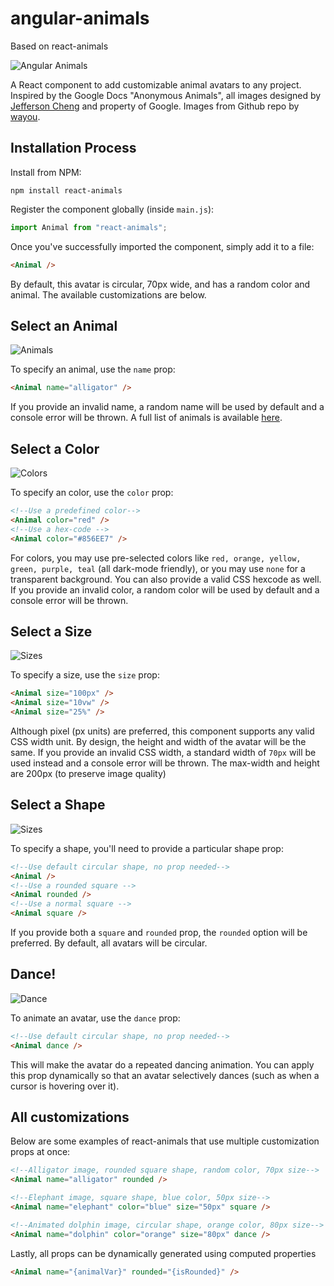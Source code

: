# angular-animals

Based on react-animals

![Angular Animals](./assets/hero.png)

A React component to add customizable animal avatars to any project. Inspired by the Google Docs "Anonymous Animals", all images designed by [Jefferson Cheng](https://jeffersoncheng.com/Anonymous-Animals) and property of Google. Images from Github repo by [wayou](https://github.com/wayou/anonymous-animals).

## Installation Process

Install from NPM:

```
npm install react-animals
```

Register the component globally (inside `main.js`):

```javascript
import Animal from "react-animals";
```

Once you've successfully imported the component, simply add it to a file:

```html
<Animal />
```

By default, this avatar is circular, 70px wide, and has a random color and animal. The available customizations are below.

## Select an Animal

![Animals](./assets/animals.png)

To specify an animal, use the `name` prop:

```html
<Animal name="alligator" />
```

If you provide an invalid name, a random name will be used by default and a console error will be thrown. A full list of animals is available [here](https://medium.com/@roeder/these-are-all-of-the-anonymous-google-docs-animals-i-have-seen-so-far-8e33e0405993).

## Select a Color

![Colors](./assets/colors.png)

To specify an color, use the `color` prop:

```html
<!--Use a predefined color-->
<Animal color="red" />
<!--Use a hex-code -->
<Animal color="#856EE7" />
```

For colors, you may use pre-selected colors like `red, orange, yellow, green, purple, teal` (all dark-mode friendly), or you may use `none` for a transparent background. You can also provide a valid CSS hexcode as well. If you provide an invalid color, a random color will be used by default and a console error will be thrown.

## Select a Size

![Sizes](./assets/sizes.png)

To specify a size, use the `size` prop:

```html
<Animal size="100px" />
<Animal size="10vw" />
<Animal size="25%" />
```

Although pixel (px units) are preferred, this component supports any valid CSS width unit. By design, the height and width of the avatar will be the same. If you provide an invalid CSS width, a standard width of `70px` will be used instead and a console error will be thrown. The max-width and height are 200px (to preserve image quality)

## Select a Shape

![Sizes](./assets/shapes.png)

To specify a shape, you'll need to provide a particular shape prop:

```html
<!--Use default circular shape, no prop needed-->
<Animal />
<!--Use a rounded square -->
<Animal rounded />
<!--Use a normal square -->
<Animal square />
```

If you provide both a `square` and `rounded` prop, the `rounded` option will be preferred. By default, all avatars will be circular.

## Dance!

![Dance](./assets/dance.gif)

To animate an avatar, use the `dance` prop:

```html
<!--Use default circular shape, no prop needed-->
<Animal dance />
```

This will make the avatar do a repeated dancing animation. You can apply this prop dynamically so that an avatar selectively dances (such as when a cursor is hovering over it).

## All customizations

Below are some examples of react-animals that use multiple customization props at once:

```html
<!--Alligator image, rounded square shape, random color, 70px size-->
<Animal name="alligator" rounded />

<!--Elephant image, square shape, blue color, 50px size-->
<Animal name="elephant" color="blue" size="50px" square />

<!--Animated dolphin image, circular shape, orange color, 80px size-->
<Animal name="dolphin" color="orange" size="80px" dance />
```

Lastly, all props can be dynamically generated using computed properties

```html
<Animal name="{animalVar}" rounded="{isRounded}" />
```
